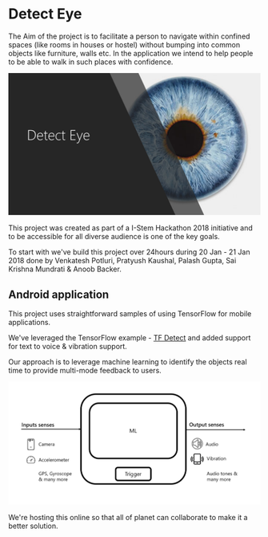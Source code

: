 # Detect Eye
The Aim of the project is to facilitate a person to navigate within confined spaces (like rooms in houses or hostel) without bumping into common objects like furniture, walls etc. In the application we intend to help people to be able to walk in such places with confidence.

![Detect Eye project ](./doc/images/project.png)

This project was created as part of a I-Stem Hackathon 2018 initiative and to be accessible for all diverse audience is one of the key goals.

To start with we've build this project over 24hours during 20 Jan - 21 Jan 2018 done by Venkatesh Potluri, Pratyush Kaushal, Palash Gupta, Sai Krishna Mundrati & Anoob Backer.

## Android application
This project uses straightforward samples of using TensorFlow for mobile applications. 

We've leveraged the TensorFlow example - [TF Detect](https://github.com/tensorflow/tensorflow/blob/master/tensorflow/examples/android/src/org/tensorflow/demo/DetectorActivity.java) and added support for text to voice & vibration support.

Our approach is to leverage machine learning to identify the objects real time to provide multi-mode feedback to users.

![Architecture of the project](./doc/images/arch.png)


We're hosting this online so that all of planet can collaborate to make it a better solution.